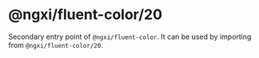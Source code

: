 # @ngxi/fluent-color/20

Secondary entry point of `@ngxi/fluent-color`. It can be used by importing from `@ngxi/fluent-color/20`.
